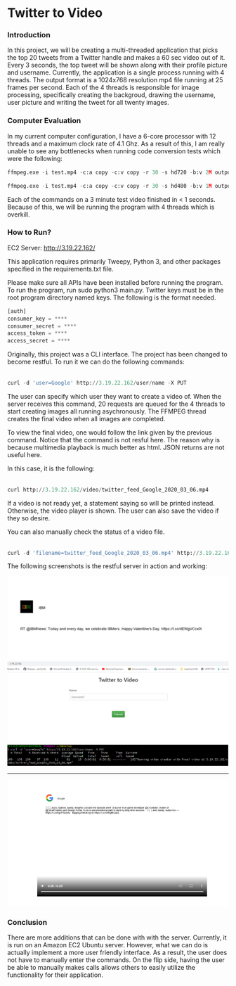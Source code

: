 # Twitter to Video

### Introduction
In this project, we will be creating a multi-threaded application that picks the top 20 tweets from a Twitter handle and makes a 60 sec video out of it.
Every 3 seconds, the top tweet will be shown along with their profile picture and username. Currently, the application is a single
process running with 4 threads. The output format is a 1024x768 resolution mp4 file running at 25 frames per second. Each of the 4
threads is responsible for image processing, specifically creating the backgroud, drawing the username, user picture and writing the
tweet for all twenty images.

### Computer Evaluation

In my current computer configuration, I have a 6-core processor with 12 threads and a maximum clock rate of 4.1 Ghz. As a result of this, I am really unable to see any bottlenecks when running code conversion tests which were the following:

```python
ffmpeg.exe -i test.mp4 -c:a copy -c:v copy -r 30 -s hd720 -b:v 2M output.mp4
```

```python
ffmpeg.exe -i test.mp4 -c:a copy -c:v copy -r 30 -s hd480 -b:v 1M output.mp4
```

Each of the commands on a 3 minute test video finished in < 1 seconds. Because of this, we will be running the program with 4 threads which is overkill.

### How to Run?
EC2 Server: http://3.19.22.162/

This application requires primarily Tweepy, Python 3, and other packages specified in the requirements.txt file.

Please make sure all APIs have been installed before running the program. To run the program, run sudo python3 main.py. 
Twitter keys must be in the root program directory named keys. The following is the format needed.

```python
[auth]
consumer_key = ****
consumer_secret = ****
access_token = ****
access_secret = ****
```

Originally, this project was a CLI interface. The project has been changed to become restful. To run it we can do the following commands:

```python

curl -d 'user=Google' http://3.19.22.162/user/name -X PUT

```

The user can specify which user they want to create a video of. When the server receives this command,
20 requests are queued for the 4 threads to start creating images all running asychronously.
The FFMPEG thread creates the final video when all images are completed.

To view the final video, one would follow the link given by the previous command. Notice that the
command is not resful here. The reason why is because multimedia playback is much better as html.
JSON returns are not useful here.

In this case, it is the following:

```python

curl http://3.19.22.162/video/twitter_feed_Google_2020_03_06.mp4

```

If a video is not ready yet, a statement saying so will be printed instead. Otherwise, the video player is shown.
The user can also save the video if they so desire.

You can also manually check the status of a video file.

```python

curl -d 'filename=twitter_feed_Google_2020_03_06.mp4' http://3.19.22.162/user/status -X PUT

```

The following screenshots is the restful server in action and working:

<img src="https://github.com/BUEC500C1/twitter-summarizer-rest-service-djtrinh/blob/master/Example.PNG?raw=true">

<img src="https://github.com/BUEC500C1/twitter-summarizer-rest-service-djtrinh/blob/master/Home2.PNG?raw=true">

<img src="https://github.com/BUEC500C1/twitter-summarizer-rest-service-djtrinh/blob/master/restful_picture.PNG?raw=true">

-------------------------------------------------------------------------------------------------------------------------

<img src="https://github.com/BUEC500C1/twitter-summarizer-rest-service-djtrinh/blob/master/Example2.PNG?raw=true">

### Conclusion
There are more additions that can be done with with the server. Currently, it is run on an Amazon EC2 Ubuntu server. However, what we can
do is actually implement a more user friendly interface. As a result, the user does not have to manually enter the commands. On the flip side, having the user be able to manually makes calls allows others to easily utilize the functionality for their application.
